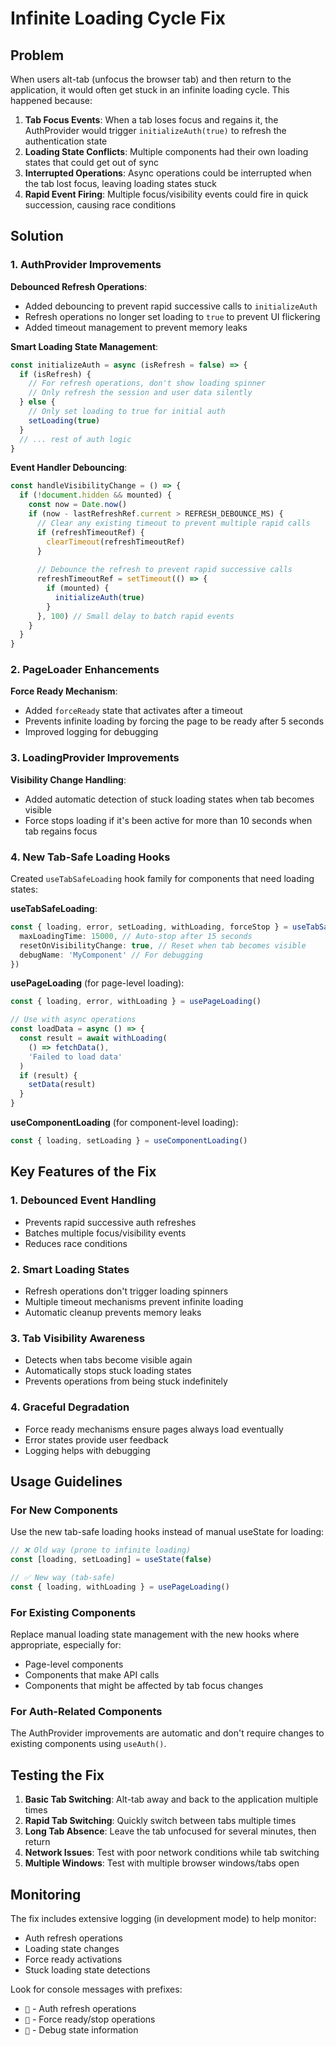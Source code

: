 # Infinite Loading Cycle Fix

## Problem
When users alt-tab (unfocus the browser tab) and then return to the application, it would often get stuck in an infinite loading cycle. This happened because:

1. **Tab Focus Events**: When a tab loses focus and regains it, the AuthProvider would trigger `initializeAuth(true)` to refresh the authentication state
2. **Loading State Conflicts**: Multiple components had their own loading states that could get out of sync
3. **Interrupted Operations**: Async operations could be interrupted when the tab lost focus, leaving loading states stuck
4. **Rapid Event Firing**: Multiple focus/visibility events could fire in quick succession, causing race conditions

## Solution

### 1. AuthProvider Improvements

**Debounced Refresh Operations**:
- Added debouncing to prevent rapid successive calls to `initializeAuth`
- Refresh operations no longer set loading to `true` to prevent UI flickering
- Added timeout management to prevent memory leaks

**Smart Loading State Management**:
```typescript
const initializeAuth = async (isRefresh = false) => {
  if (isRefresh) {
    // For refresh operations, don't show loading spinner
    // Only refresh the session and user data silently
  } else {
    // Only set loading to true for initial auth
    setLoading(true)
  }
  // ... rest of auth logic
}
```

**Event Handler Debouncing**:
```typescript
const handleVisibilityChange = () => {
  if (!document.hidden && mounted) {
    const now = Date.now()
    if (now - lastRefreshRef.current > REFRESH_DEBOUNCE_MS) {
      // Clear any existing timeout to prevent multiple rapid calls
      if (refreshTimeoutRef) {
        clearTimeout(refreshTimeoutRef)
      }
      
      // Debounce the refresh to prevent rapid successive calls
      refreshTimeoutRef = setTimeout(() => {
        if (mounted) {
          initializeAuth(true)
        }
      }, 100) // Small delay to batch rapid events
    }
  }
}
```

### 2. PageLoader Enhancements

**Force Ready Mechanism**:
- Added `forceReady` state that activates after a timeout
- Prevents infinite loading by forcing the page to be ready after 5 seconds
- Improved logging for debugging

### 3. LoadingProvider Improvements

**Visibility Change Handling**:
- Added automatic detection of stuck loading states when tab becomes visible
- Force stops loading if it's been active for more than 10 seconds when tab regains focus

### 4. New Tab-Safe Loading Hooks

Created `useTabSafeLoading` hook family for components that need loading states:

**useTabSafeLoading**:
```typescript
const { loading, error, setLoading, withLoading, forceStop } = useTabSafeLoading({
  maxLoadingTime: 15000, // Auto-stop after 15 seconds
  resetOnVisibilityChange: true, // Reset when tab becomes visible
  debugName: 'MyComponent' // For debugging
})
```

**usePageLoading** (for page-level loading):
```typescript
const { loading, error, withLoading } = usePageLoading()

// Use with async operations
const loadData = async () => {
  const result = await withLoading(
    () => fetchData(),
    'Failed to load data'
  )
  if (result) {
    setData(result)
  }
}
```

**useComponentLoading** (for component-level loading):
```typescript
const { loading, setLoading } = useComponentLoading()
```

## Key Features of the Fix

### 1. **Debounced Event Handling**
- Prevents rapid successive auth refreshes
- Batches multiple focus/visibility events
- Reduces race conditions

### 2. **Smart Loading States**
- Refresh operations don't trigger loading spinners
- Multiple timeout mechanisms prevent infinite loading
- Automatic cleanup prevents memory leaks

### 3. **Tab Visibility Awareness**
- Detects when tabs become visible again
- Automatically stops stuck loading states
- Prevents operations from being stuck indefinitely

### 4. **Graceful Degradation**
- Force ready mechanisms ensure pages always load eventually
- Error states provide user feedback
- Logging helps with debugging

## Usage Guidelines

### For New Components
Use the new tab-safe loading hooks instead of manual useState for loading:

```typescript
// ❌ Old way (prone to infinite loading)
const [loading, setLoading] = useState(false)

// ✅ New way (tab-safe)
const { loading, withLoading } = usePageLoading()
```

### For Existing Components
Replace manual loading state management with the new hooks where appropriate, especially for:
- Page-level components
- Components that make API calls
- Components that might be affected by tab focus changes

### For Auth-Related Components
The AuthProvider improvements are automatic and don't require changes to existing components using `useAuth()`.

## Testing the Fix

1. **Basic Tab Switching**: Alt-tab away and back to the application multiple times
2. **Rapid Tab Switching**: Quickly switch between tabs multiple times
3. **Long Tab Absence**: Leave the tab unfocused for several minutes, then return
4. **Network Issues**: Test with poor network conditions while tab switching
5. **Multiple Windows**: Test with multiple browser windows/tabs open

## Monitoring

The fix includes extensive logging (in development mode) to help monitor:
- Auth refresh operations
- Loading state changes
- Force ready activations
- Stuck loading state detections

Look for console messages with prefixes:
- `🔄` - Auth refresh operations
- `🚨` - Force ready/stop operations
- `🧪` - Debug state information
